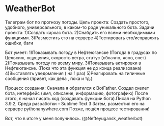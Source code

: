 # WeatherBot
Телеграм бот по прогнозу погоды.
Цель проекта:
Создать простого, удобного, универсального, в каком-то роде уникального бота.
Задачи проекта:
1)Создать каркас бота.
2)Снабдить его всеми необходимыми функциями. 
3)Разместить его на сервере
4)Тестировать его/исправлять ошибки, баги

Бот умеет:
1)Показывать погоду в Нефтеюганске (Погода в градусах по Цельсию, ощущения, скорость ветра, статус (облачно, ясно, снег)
2)Показывать погоду по всему миру.
3)Показывать актировки в Нефтеюганске. (Пока что эта функция не до конца реализована)
4)Выставлять уведомления ( на 1 раз)
5)Реагировать на типичные сообщения (привет, как дела , пока и тд.)

Процесс создания:
Сначала я обратился к BotFather. Создал скелет бота, интерфейс (имя, описание, информацию, фотографию)
После этого, я начал писать код (создавать функции бота).Писал на Python 3.9.2, Среда разработки – Sublime Text 3
Затем, разместил его на сервере pythonanywhere.com
Позже, пошёл процесс тестирования!

Вот, что в итоге у меня получилось. (@Nefteyugansk_weatherbot)


